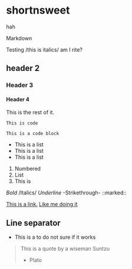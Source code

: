 # shortnsweet
hah

Markdown

Testing /this is italics/ am I rite?

## header 2
### Header 3
#### Header 4

This is the rest of it. 

`This is code`

```
This is a code block
```

* This is a list
* This is a list
* This is a list

1. Numbered
2. List
3. This is

*Bold*
/Italics/ 
_Underline_ 
-Strikethrough-
::marked::

[This is a link.](www.google.com)
[Like me doing it](www.amazon.com)

Line separator
---

- This is a to do not sure if it works

> This is a quote
> by a wiseman Suntzu
> - Plato
